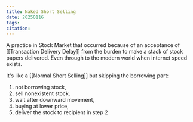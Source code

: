 ```yaml
---
title: Naked Short Selling
date: 20250116
tags: 
citation:
---
```

A practice in Stock Market that occurred because of an acceptance of [[Transaction Delivery Delay]] from the burden to make a stack of stock papers delivered. Even through to the modern world when internet speed exists.

It's like a [[Normal Short Selling]] but skipping the borrowing part:
1. not borrowing stock, 
2. sell nonexistent stock, 
3. wait after downward movement, 
4. buying at lower price, 
5. deliver the stock to recipient in step 2